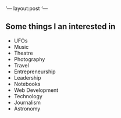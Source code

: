 ‘—
layout:post
‘—
## Some things I an interested in
- UFOs
- Music
- Theatre
- Photography
- Travel
- Entrepreneurship
- Leadership
- Notebooks
- Web Development
- Technology
- Journalism
- Astronomy